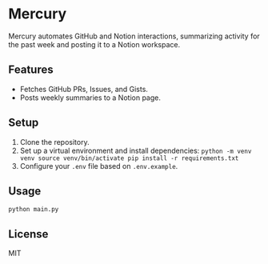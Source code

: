# Mercury

Mercury automates GitHub and Notion interactions, summarizing activity for the past week and posting it to a Notion workspace.

## Features

- Fetches GitHub PRs, Issues, and Gists.
- Posts weekly summaries to a Notion page.

## Setup

1. Clone the repository.
2. Set up a virtual environment and install dependencies:
   `python -m venv venv source venv/bin/activate pip install -r requirements.txt`
3. Configure your `.env` file based on `.env.example`.

## Usage

`python main.py`

## License

MIT
